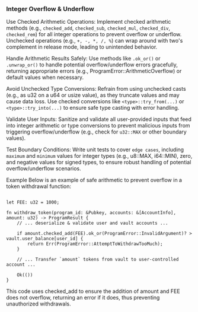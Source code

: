 
### Integer Overflow & Underflow


Use Checked Arithmetic Operations: Implement checked arithmetic methods (e.g., `checked_add`, `checked_sub`, `checked_mul`, `checked_div`, `checked_rem`) for all integer operations to prevent overflow or underflow. Unchecked operations (e.g., `+, -, *, /, %`) can wrap around with two's complement in release mode, leading to unintended behavior.



Handle Arithmetic Results Safely: Use methods like `.ok_or()` or `.unwrap_or()` to handle potential overflow/underflow errors gracefully, returning appropriate errors (e.g., ProgramError::ArithmeticOverflow) or default values when necessary.



Avoid Unchecked Type Conversions: Refrain from using unchecked casts (e.g., as u32 on a u64 or usize value), as they truncate values and may cause data loss. Use checked conversions like `<type>::try_from(...)` or `<type>::try_into(...)` to ensure safe type casting with error handling.



Validate User Inputs: Sanitize and validate all user-provided inputs that feed into integer arithmetic or type conversions to prevent malicious inputs from triggering overflow/underflow (e.g., check for `u32::MAX` or other boundary values).



Test Boundary Conditions: Write unit tests to cover `edge cases`, including `maximum` and `minimum` values for integer types (e.g., u8::MAX, i64::MIN), zero, and negative values for signed types, to ensure robust handling of potential overflow/underflow scenarios.

Example
Below is an example of safe arithmetic to prevent overflow in a token withdrawal function:

```solidity

let FEE: u32 = 1000;

fn withdraw_token(program_id: &Pubkey, accounts: &[AccountInfo], amount: u32) -> ProgramResult {
    // ... deserialize & validate user and vault accounts ...

    if amount.checked_add(FEE).ok_or(ProgramError::InvalidArgument)? > vault.user_balance[user_id] {
        return Err(ProgramError::AttemptToWithdrawTooMuch);
    }

    // ... Transfer `amount` tokens from vault to user-controlled account ...

    Ok(())
}
```

This code uses checked_add to ensure the addition of amount and FEE does not overflow, returning an error if it does, thus preventing unauthorized withdrawals.